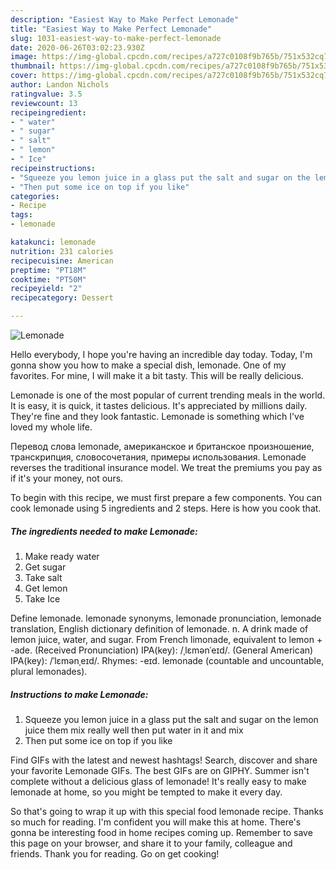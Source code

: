 ```yaml
---
description: "Easiest Way to Make Perfect Lemonade"
title: "Easiest Way to Make Perfect Lemonade"
slug: 1031-easiest-way-to-make-perfect-lemonade
date: 2020-06-26T03:02:23.930Z
image: https://img-global.cpcdn.com/recipes/a727c0108f9b765b/751x532cq70/lemonade-recipe-main-photo.jpg
thumbnail: https://img-global.cpcdn.com/recipes/a727c0108f9b765b/751x532cq70/lemonade-recipe-main-photo.jpg
cover: https://img-global.cpcdn.com/recipes/a727c0108f9b765b/751x532cq70/lemonade-recipe-main-photo.jpg
author: Landon Nichols
ratingvalue: 3.5
reviewcount: 13
recipeingredient:
- " water"
- " sugar"
- " salt"
- " lemon"
- " Ice"
recipeinstructions:
- "Squeeze you lemon juice in a glass put the salt and sugar on the lemon juice them mix really well then put water in it and mix"
- "Then put some ice on top if you like"
categories:
- Recipe
tags:
- lemonade

katakunci: lemonade 
nutrition: 231 calories
recipecuisine: American
preptime: "PT18M"
cooktime: "PT50M"
recipeyield: "2"
recipecategory: Dessert

---
```



![Lemonade](https://img-global.cpcdn.com/recipes/a727c0108f9b765b/751x532cq70/lemonade-recipe-main-photo.jpg)

Hello everybody, I hope you're having an incredible day today. Today, I'm gonna show you how to make a special dish, lemonade. One of my favorites. For mine, I will make it a bit tasty. This will be really delicious.

Lemonade is one of the most popular of current trending meals in the world. It is easy, it is quick, it tastes delicious. It's appreciated by millions daily. They're fine and they look fantastic. Lemonade is something which I've loved my whole life.

Перевод слова lemonade, американское и британское произношение, транскрипция, словосочетания, примеры использования. Lemonade reverses the traditional insurance model. We treat the premiums you pay as if it&#39;s your money, not ours.


To begin with this recipe, we must first prepare a few components. You can cook lemonade using 5 ingredients and 2 steps. Here is how you cook that.

<!--inarticleads1-->

##### The ingredients needed to make Lemonade:

1. Make ready  water
1. Get  sugar
1. Take  salt
1. Get  lemon
1. Take  Ice


Define lemonade. lemonade synonyms, lemonade pronunciation, lemonade translation, English dictionary definition of lemonade. n. A drink made of lemon juice, water, and sugar. From French limonade, equivalent to lemon +‎ -ade. (Received Pronunciation) IPA(key): /ˌlɛmənˈeɪd/. (General American) IPA(key): /ˈlɛmənˌeɪd/. Rhymes: -eɪd. lemonade (countable and uncountable, plural lemonades). 

<!--inarticleads2-->

##### Instructions to make Lemonade:

1. Squeeze you lemon juice in a glass put the salt and sugar on the lemon juice them mix really well then put water in it and mix
1. Then put some ice on top if you like


Find GIFs with the latest and newest hashtags! Search, discover and share your favorite Lemonade GIFs. The best GIFs are on GIPHY. Summer isn&#39;t complete without a delicious glass of lemonade! It&#39;s really easy to make lemonade at home, so you might be tempted to make it every day. 

So that's going to wrap it up with this special food lemonade recipe. Thanks so much for reading. I'm confident you will make this at home. There's gonna be interesting food in home recipes coming up. Remember to save this page on your browser, and share it to your family, colleague and friends. Thank you for reading. Go on get cooking!
